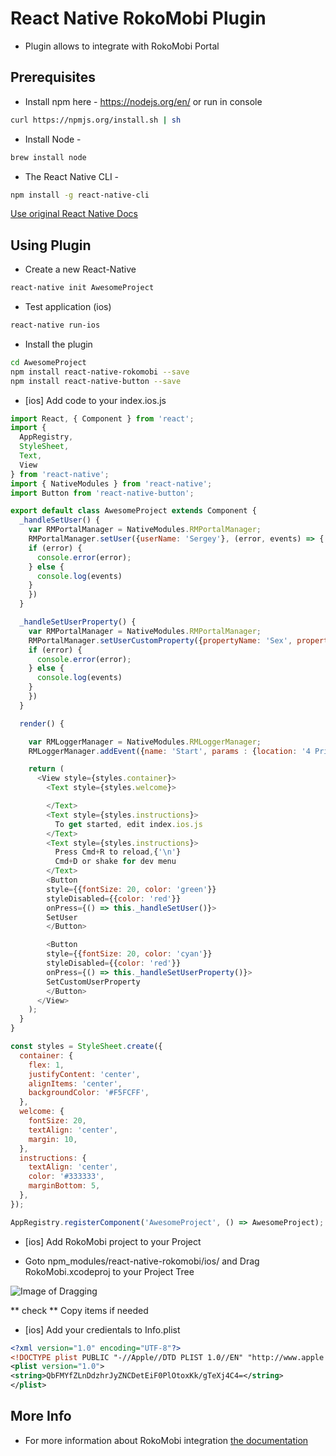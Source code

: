 # React Native RokoMobi Plugin

+ Plugin allows to integrate with RokoMobi Portal

## Prerequisites

+  Install npm here - https://nodejs.org/en/
or run in console

```bash
curl https://npmjs.org/install.sh | sh
```

+  Install Node -

```bash
brew install node
```

+  The React Native CLI  -

```bash
npm install -g react-native-cli
```

[Use original React Native Docs](https://facebook.github.io/react-native/docs/getting-started.html)

## Using Plugin

+ Create a new React-Native

```bash
react-native init AwesomeProject
```

+ Test application (ios)

```bash
react-native run-ios
```

+ Install the plugin

```bash
cd AwesomeProject
npm install react-native-rokomobi --save
npm install react-native-button --save
```

+ [ios] Add code to your index.ios.js

```JavaScript
import React, { Component } from 'react';
import {
  AppRegistry,
  StyleSheet,
  Text,
  View
} from 'react-native';
import { NativeModules } from 'react-native';
import Button from 'react-native-button';

export default class AwesomeProject extends Component {
  _handleSetUser() {
    var RMPortalManager = NativeModules.RMPortalManager;
    RMPortalManager.setUser({userName: 'Sergey'}, (error, events) => {
    if (error) {
      console.error(error);
    } else {
      console.log(events)
    }
    })
  }

  _handleSetUserProperty() {
    var RMPortalManager = NativeModules.RMPortalManager;
    RMPortalManager.setUserCustomProperty({propertyName: 'Sex', propertyValue: 'Male'}, (error, events) => {
    if (error) {
      console.error(error);
    } else {
      console.log(events)
    }
    })
  }

  render() {

    var RMLoggerManager = NativeModules.RMLoggerManager;
    RMLoggerManager.addEvent({name: 'Start', params : {location: '4 Privet Drive, Surrey', time: "10:00", description: 'abba'}});

    return (
      <View style={styles.container}>
        <Text style={styles.welcome}>

        </Text>
        <Text style={styles.instructions}>
          To get started, edit index.ios.js
        </Text>
        <Text style={styles.instructions}>
          Press Cmd+R to reload,{'\n'}
          Cmd+D or shake for dev menu
        </Text>
        <Button
        style={{fontSize: 20, color: 'green'}}
        styleDisabled={{color: 'red'}}
        onPress={() => this._handleSetUser()}>
        SetUser
        </Button>

        <Button
        style={{fontSize: 20, color: 'cyan'}}
        styleDisabled={{color: 'red'}}
        onPress={() => this._handleSetUserProperty()}>
        SetCustomUserProperty
        </Button>
      </View>
    );
  }
}

const styles = StyleSheet.create({
  container: {
    flex: 1,
    justifyContent: 'center',
    alignItems: 'center',
    backgroundColor: '#F5FCFF',
  },
  welcome: {
    fontSize: 20,
    textAlign: 'center',
    margin: 10,
  },
  instructions: {
    textAlign: 'center',
    color: '#333333',
    marginBottom: 5,
  },
});

AppRegistry.registerComponent('AwesomeProject', () => AwesomeProject);
```
+ [ios] Add RokoMobi project to your Project

* Goto npm_modules/react-native-rokomobi/ios/ and Drag RokoMobi.xcodeproj to your Project Tree

![Image of Dragging](https://api.monosnap.com/rpc/file/download?id=08MVqrBxQMGCnfqSdjSQZRnevzOu9f)

** check ** Copy items if needed

+ [ios] Add your credientals to Info.plist

```XML
<?xml version="1.0" encoding="UTF-8"?>
<!DOCTYPE plist PUBLIC "-//Apple//DTD PLIST 1.0//EN" "http://www.apple.com/DTDs/PropertyList-1.0.dtd">
<plist version="1.0">
<string>QbFMYfZLnDdzhrJyZNCDetEiF0PlOtoxKk/gTeXj4C4=</string>
</plist>
```

## More Info

* For more information about RokoMobi integration [the documentation](http://docs.roko.mobi/docs/cordova)
